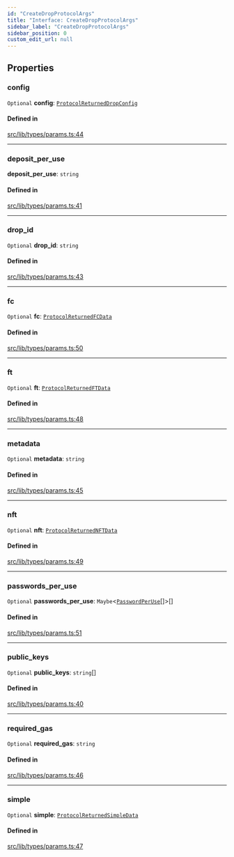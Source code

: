 ```yaml
---
id: "CreateDropProtocolArgs"
title: "Interface: CreateDropProtocolArgs"
sidebar_label: "CreateDropProtocolArgs"
sidebar_position: 0
custom_edit_url: null
---
```


## Properties

### config

 `Optional` **config**: [`ProtocolReturnedDropConfig`](ProtocolReturnedDropConfig.md)

#### Defined in

[src/lib/types/params.ts:44](https://github.com/keypom/keypom-js/blob/98941bb9/src/lib/types/params.ts#L44)

___

### deposit\_per\_use

 **deposit\_per\_use**: `string`

#### Defined in

[src/lib/types/params.ts:41](https://github.com/keypom/keypom-js/blob/98941bb9/src/lib/types/params.ts#L41)

___

### drop\_id

 `Optional` **drop\_id**: `string`

#### Defined in

[src/lib/types/params.ts:43](https://github.com/keypom/keypom-js/blob/98941bb9/src/lib/types/params.ts#L43)

___

### fc

 `Optional` **fc**: [`ProtocolReturnedFCData`](ProtocolReturnedFCData.md)

#### Defined in

[src/lib/types/params.ts:50](https://github.com/keypom/keypom-js/blob/98941bb9/src/lib/types/params.ts#L50)

___

### ft

 `Optional` **ft**: [`ProtocolReturnedFTData`](ProtocolReturnedFTData.md)

#### Defined in

[src/lib/types/params.ts:48](https://github.com/keypom/keypom-js/blob/98941bb9/src/lib/types/params.ts#L48)

___

### metadata

 `Optional` **metadata**: `string`

#### Defined in

[src/lib/types/params.ts:45](https://github.com/keypom/keypom-js/blob/98941bb9/src/lib/types/params.ts#L45)

___

### nft

 `Optional` **nft**: [`ProtocolReturnedNFTData`](ProtocolReturnedNFTData.md)

#### Defined in

[src/lib/types/params.ts:49](https://github.com/keypom/keypom-js/blob/98941bb9/src/lib/types/params.ts#L49)

___

### passwords\_per\_use

 `Optional` **passwords\_per\_use**: `Maybe`<[`PasswordPerUse`](PasswordPerUse.md)[]\>[]

#### Defined in

[src/lib/types/params.ts:51](https://github.com/keypom/keypom-js/blob/98941bb9/src/lib/types/params.ts#L51)

___

### public\_keys

 `Optional` **public\_keys**: `string`[]

#### Defined in

[src/lib/types/params.ts:40](https://github.com/keypom/keypom-js/blob/98941bb9/src/lib/types/params.ts#L40)

___

### required\_gas

 `Optional` **required\_gas**: `string`

#### Defined in

[src/lib/types/params.ts:46](https://github.com/keypom/keypom-js/blob/98941bb9/src/lib/types/params.ts#L46)

___

### simple

 `Optional` **simple**: [`ProtocolReturnedSimpleData`](ProtocolReturnedSimpleData.md)

#### Defined in

[src/lib/types/params.ts:47](https://github.com/keypom/keypom-js/blob/98941bb9/src/lib/types/params.ts#L47)
